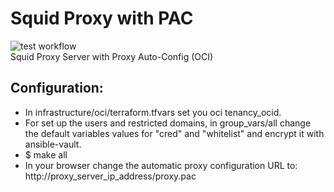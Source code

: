 # Squid Proxy with PAC
![test workflow](https://github.com/cloudimix/squid_proxy_with_pac/actions/workflows/checks.yml/badge.svg)</br>
Squid Proxy Server with Proxy Auto-Config (OCI)

## Configuration:
- In infrastructure/oci/terraform.tfvars set you oci tenancy_ocid.
- For set up the users and restricted domains, in group_vars/all change the default variables values for "cred" and "whitelist" and encrypt it with ansible-vault.
- $ make all
- In your browser change the automatic proxy configuration URL to:</br>
http://proxy_server_ip_address/proxy.pac
